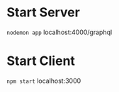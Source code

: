 # Start Server
``` nodemon app ```
localhost:4000/graphql
# Start Client
``` npm start ```
localhost:3000